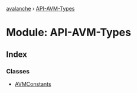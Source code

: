 [avalanche](../README.md) › [API-AVM-Types](api_avm_types.md)

# Module: API-AVM-Types

## Index

### Classes

* [AVMConstants](../classes/api_avm_types.avmconstants.md)
